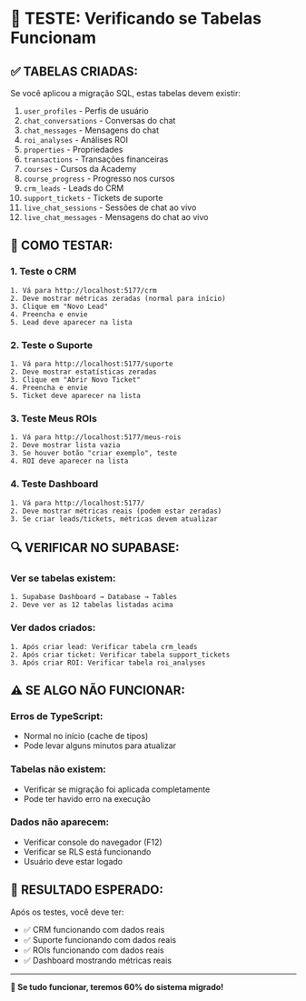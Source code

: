 # 🧪 TESTE: Verificando se Tabelas Funcionam

## ✅ **TABELAS CRIADAS:**

Se você aplicou a migração SQL, estas tabelas devem existir:

1. `user_profiles` - Perfis de usuário  
2. `chat_conversations` - Conversas do chat
3. `chat_messages` - Mensagens do chat
4. `roi_analyses` - Análises ROI
5. `properties` - Propriedades
6. `transactions` - Transações financeiras
7. `courses` - Cursos da Academy
8. `course_progress` - Progresso nos cursos  
9. `crm_leads` - Leads do CRM
10. `support_tickets` - Tickets de suporte
11. `live_chat_sessions` - Sessões de chat ao vivo
12. `live_chat_messages` - Mensagens do chat ao vivo

## 🧪 **COMO TESTAR:**

### **1. Teste o CRM**
```
1. Vá para http://localhost:5177/crm
2. Deve mostrar métricas zeradas (normal para início)
3. Clique em "Novo Lead"
4. Preencha e envie
5. Lead deve aparecer na lista
```

### **2. Teste o Suporte**
```
1. Vá para http://localhost:5177/suporte  
2. Deve mostrar estatísticas zeradas
3. Clique em "Abrir Novo Ticket"
4. Preencha e envie
5. Ticket deve aparecer na lista
```

### **3. Teste Meus ROIs**
```
1. Vá para http://localhost:5177/meus-rois
2. Deve mostrar lista vazia
3. Se houver botão "criar exemplo", teste
4. ROI deve aparecer na lista
```

### **4. Teste Dashboard**
```
1. Vá para http://localhost:5177/
2. Deve mostrar métricas reais (podem estar zeradas)
3. Se criar leads/tickets, métricas devem atualizar
```

## 🔍 **VERIFICAR NO SUPABASE:**

### **Ver se tabelas existem:**
```
1. Supabase Dashboard → Database → Tables
2. Deve ver as 12 tabelas listadas acima
```

### **Ver dados criados:**
```
1. Após criar lead: Verificar tabela crm_leads
2. Após criar ticket: Verificar tabela support_tickets  
3. Após criar ROI: Verificar tabela roi_analyses
```

## ⚠️ **SE ALGO NÃO FUNCIONAR:**

### **Erros de TypeScript:**
- Normal no início (cache de tipos)
- Pode levar alguns minutos para atualizar

### **Tabelas não existem:**
- Verificar se migração foi aplicada completamente
- Pode ter havido erro na execução

### **Dados não aparecem:**
- Verificar console do navegador (F12)
- Verificar se RLS está funcionando
- Usuário deve estar logado

## 🎯 **RESULTADO ESPERADO:**

Após os testes, você deve ter:
- ✅ CRM funcionando com dados reais
- ✅ Suporte funcionando com dados reais  
- ✅ ROIs funcionando com dados reais
- ✅ Dashboard mostrando métricas reais

---

**🎉 Se tudo funcionar, teremos 60% do sistema migrado!** 